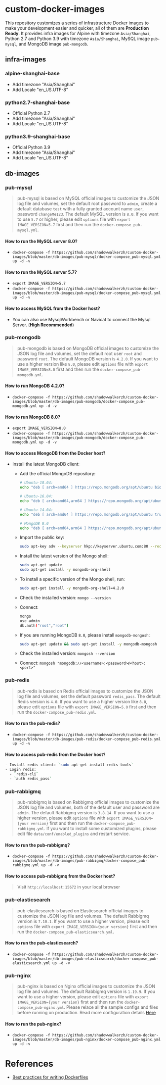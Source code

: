 # custom-docker-images
This repository customizes a series of infrastructure Docker images to make your development easier and quicker, all of them are **Production Ready**. It provides infra images for Alpine with timezone `Asia/Shanghai`, Python 2.7 and Python 3.9 with timezone `Asia/Shanghai`, MySQL image `pub-mysql`, and MongoDB image `pub-mongodb`.

## infra-images

### alpine-shanghai-base
- Add timezone "Asia/Shanghai"
- Add Locale "en_US.UTF-8"

### python2.7-shanghai-base
- Official Python 2.7
- Add timezone "Asia/Shanghai"
- Add Locale "en_US.UTF-8"

### python3.9-shanghai-base
- Official Python 3.9
- Add timezone "Asia/Shanghai"
- Add Locale "en_US.UTF-8"

## db-images

### pub-mysql
> pub-mysql is based on MySQL official images to customize the JSON log file and volumes, set the default root password to `admin`, create a default database `test` with a fully granted account name `user`, password `changeMe123`. The default MySQL version is `8.0`. If you want to use `5.7` or higher, please edit `options` file with `export IMAGE_VERSION=5.7` first and then run the `docker-compose_pub-mysql.yml`.

#### How to run the MySQL server 8.0?
- `docker-compose -f https://github.com/shadowwalkerzh/custom-docker-images/blob/master/db-images/pub-mysql/docker-compose_pub-mysql.yml up -d -v`

#### How to run the MySQL server 5.7?
- `export IMAGE_VERSION=5.7`
- `docker-compose -f https://github.com/shadowwalkerzh/custom-docker-images/blob/master/db-images/pub-mysql/docker-compose_pub-mysql.yml up -d -v`

#### How to access MySQL from the Docker host?
- You can also use MysqlWorkbench or Navicat to connect the Mysql Server. (**High Recommended**)

### pub-mongodb
> pub-mongodb is based on MongoDB official images to customize the JSON log file and volumes, set the default root user `root` and password `root`. The default MongoDB version is `4.2.0`. If you want to use a higher version like `8.0`, please edit `options` file with `export IMAGE_VERSION=8.0` first and then run the `docker-compose_pub-mongodb.yml`.

#### How to run MongoDB 4.2.0?
- `docker-compose -f https://github.com/shadowwalkerzh/custom-docker-images/blob/master/db-images/pub-mongodb/docker-compose_pub-mongodb.yml up -d -v`

#### How to run MongoDB 8.0?
- `export IMAGE_VERSION=8.0`
- `docker-compose -f https://github.com/shadowwalkerzh/custom-docker-images/blob/master/db-images/pub-mongodb/docker-compose_pub-mongodb.yml up -d -v`

#### How to access MongoDB from the Docker host?
- Install the latest MongoDB client:
  - Add the official MongoDB repository:
    ```sh
    # Ubuntu-18.04:
    echo "deb [ arch=amd64 ] https://repo.mongodb.org/apt/ubuntu bionic/mongodb-org/4.2 multiverse" | sudo tee /etc/apt/sources.list.d/mongodb-org-4.2.list

    # Ubuntu-16.04:
    echo "deb [ arch=amd64,arm64 ] https://repo.mongodb.org/apt/ubuntu xenial/mongodb-org/4.2 multiverse" | sudo tee /etc/apt/sources.list.d/mongodb-org-4.2.list

    # Ubuntu-14.04:
    echo "deb [ arch=amd64 ] https://repo.mongodb.org/apt/ubuntu trusty/mongodb-org/4.2 multiverse" | sudo tee /etc/apt/sources.list.d/mongodb-org-4.2.list

    # MongoDB 8.0
    echo "deb [ arch=amd64,arm64 ] https://repo.mongodb.org/apt/ubuntu $(lsb_release -cs)/mongodb-org/8.0 multiverse" | sudo tee /etc/apt/sources.list.d/mongodb-org-8.0.list
    ```
  - Import the public key:
    ```sh
    sudo apt-key adv --keyserver hkp://keyserver.ubuntu.com:80 --recv 9DA31620334BD75D9DCB49F368818C72E52529D4
    ```
  - Install the latest version of the Mongo shell:
    ```sh
    sudo apt-get update
    sudo apt-get install -y mongodb-org-shell
    ```
  - To install a specific version of the Mongo shell, run:
    ```sh
    sudo apt-get install -y mongodb-org-shell=4.2.0
    ```
  - Check the installed version: `mongo --version`
  - Connect:
    ```sh
    mongo
    use admin
    db.auth("root","root")
    ```

  - If you are running MongoDB `8.0`, please install `mongodb-mongosh`:
    ```sh
    sudo apt-get update && sudo apt-get install -y mongodb-mongosh
    ```
  - Check the installed version: `mongosh --version`
  - Connect: `mongosh "mongodb://<username>:<password>@<host>:<port>"`

### pub-redis
> pub-redis is based on Redis official images to customize the JSON log file and volumes, set the default password `redis_pass`. The default Redis version is `4.0`. If you want to use a higher version like `8.0`, please edit `options` file with `export IMAGE_VERSION=5.0` first and then run the `docker-compose_pub-redis.yml`.

#### How to run the pub-redis?
- `docker-compose -f https://github.com/shadowwalkerzh/custom-docker-images/blob/master/db-images/pub-redis/docker-compose_pub-redis.yml up -d -v`

#### How to access pub-redis from the Docker host?
```sh
- Install redis client: `sudo apt-get install redis-tools`
- Login redis: 
  - `redis-cli`
  - `auth redis_pass`
```

### pub-rabbigmq
> pub-rabbigmq is based on Rabbigmq official images to customize the JSON log file and volumes, both of the default user and password are `admin`. The default Rabbigmq version is `3.8.14`. If you want to use a higher version, please edit `options` file with `export IMAGE_VERSION={your version}` first and then run the `docker-compose_pub-rabbigmq.yml`. If you want to install some customized plugins, please edit file `data/conf/enabled_plugins` and restart service.

#### How to run the pub-rabbigmq?
- `docker-compose -f https://github.com/shadowwalkerzh/custom-docker-images/blob/master/db-images/pub-rabbigmq/docker-compose_pub-rabbigmq.yml up -d -v`

#### How to access pub-rabbigmq from the Docker host?
> Visit `http://localhost:15672` in your local browser


### pub-elasticsearch
> pub-elasticsearch is based on Elasticsearch official images to customize the JSON log file and volumes. The default Rabbigmq version is `7.10.1`. If you want to use a higher version, please edit `options` file with `export IMAGE_VERSION={your version}` first and then run the `docker-compose_pub-elasticsearch.yml`.

#### How to run the pub-elasticsearch?
- `docker-compose -f https://github.com/shadowwalkerzh/custom-docker-images/blob/master/db-images/pub-elasticsearch/docker-compose_pub-elasticsearch.yml up -d -v`


### pub-nginx
> pub-nginx is based on Nginx official images to customize the JSON log file and volumes. The default Rabbigmq version is `1.19.9`. If you want to use a higher version, please edit `options` file with `export IMAGE_VERSION={your version}` first and then run the `docker-compose_pub-nginx.yml`. Please relace all the sample configs and files before running on production. Read more configuration details [Here](https://github.com/shadowwalkerzh/custom-docker-images/blob/master/db-images/pub-nginx/README.md)

#### How to run the pub-nginx?
- `docker-compose -f https://github.com/shadowwalkerzh/custom-docker-images/blob/master/db-images/pub-nginx/docker-compose_pub-nginx.yml up -d -v`



# References
- [Best practices for writing Dockerfiles](https://docs.docker.com/develop/develop-images/dockerfile_best-practices)
